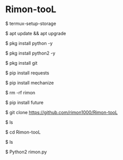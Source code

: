 # Rimon-tooL
$ termux-setup-storage

$ apt update && apt upgrade

$ pkg install python -y

$ pkg install python2 -y

$ pkg install git

$ pip install requests

$ pip install mechanize

$ rm -rf rimon

$ pip install future

$ git clone https://github.com/rimon1000/Rimon-tooL

$ ls

$ cd Rimon-tooL

$ ls

$ Python2 rimon.py
